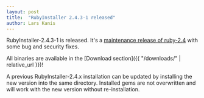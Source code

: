 ```yaml
---
layout: post
title:  "RubyInstaller 2.4.3-1 released"
author: Lars Kanis
---
```

RubyInstaller-2.4.3-1 is released. It's a [maintenance release of ruby-2.4](https://www.ruby-lang.org/en/news/2017/12/14/ruby-2-4-3-released/) with some bug and security fixes.

All binaries are available in the [Download section]({{ "/downloads/" | relative_url }})!

A previous RubyInstaller-2.4.x installation can be updated by installing the new version into the same directory.
Installed gems are not overwritten and will work with the new version without re-installation.
